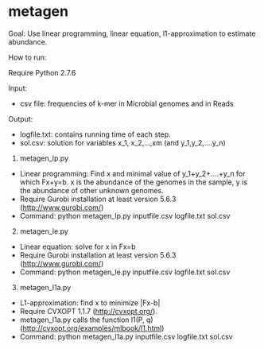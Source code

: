 metagen
=======
Goal: Use linear programming, linear equation, l1-approximation to estimate abundance.

How to run:

Require Python 2.7.6

Input: 
- csv file: frequencies of k-mer in Microbial genomes and in Reads

Output:
- logfile.txt: contains running time of each step.
- sol.csv: solution for variables x_1, x_2,...,xm (and y_1,y_2,....y_n)

1. metagen_lp.py
  - Linear programming: Find x and minimal value of y_1+y_2+....+y_n for which Fx+y=b. x is the abundance of the genomes in the sample, y is the abundance of other unknown genomes.
  - Require Gurobi installation at least version 5.6.3 (http://www.gurobi.com/)
  - Command: python metagen_lp.py inputfile.csv logfile.txt sol.csv

2. metagen_le.py
  - Linear equation: solve for x in Fx=b
  - Require Gurobi installation at least version 5.6.3 (http://www.gurobi.com/)
  - Command: python metagen_le.py inputfile.csv logfile.txt sol.csv

3. metagen_l1a.py
  - L1-approximation: find x to minimize |Fx-b|
  - Require CVXOPT 1.1.7 (http://cvxopt.org/).
  - metagen_l1a.py calls the function l1(P, q) (http://cvxopt.org/examples/mlbook/l1.html)
  - Command: python metagen_l1a.py inputfile.csv logfile.txt sol.csv
